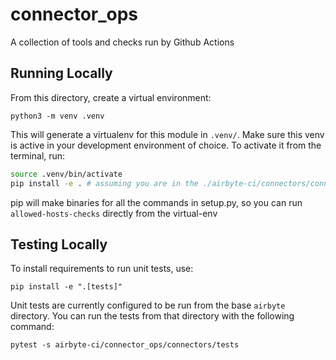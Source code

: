 # connector_ops

A collection of tools and checks run by Github Actions

## Running Locally

From this directory, create a virtual environment:

```
python3 -m venv .venv
```

This will generate a virtualenv for this module in `.venv/`. Make sure this venv is active in your
development environment of choice. To activate it from the terminal, run:

```bash
source .venv/bin/activate
pip install -e . # assuming you are in the ./airbyte-ci/connectors/connector_ops directory
```

pip will make binaries for all the commands in setup.py, so you can run `allowed-hosts-checks` directly from the virtual-env

## Testing Locally

To install requirements to run unit tests, use:

```
pip install -e ".[tests]"
```

Unit tests are currently configured to be run from the base `airbyte` directory. You can run the tests from that directory with the following command:

```
pytest -s airbyte-ci/connector_ops/connectors/tests
```